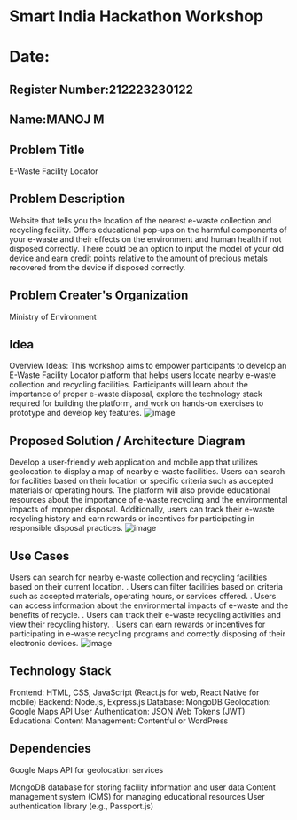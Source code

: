 # Smart India Hackathon Workshop
# Date:
## Register Number:212223230122
## Name:MANOJ M
## Problem Title
E-Waste Facility Locator
## Problem Description
Website that tells you the location of the nearest e-waste collection and recycling facility. Offers educational pop-ups on the harmful components of your e-waste and their effects on the environment and human health if not disposed correctly. There could be an option to input the model of your old device and earn credit points relative to the amount of precious metals recovered from the device if disposed correctly.
## Problem Creater's Organization
Ministry of Environment

## Idea
Overview Ideas: This workshop aims to empower participants to develop an E-Waste Facility Locator platform that helps users locate nearby e-waste collection and recycling facilities. Participants will learn about the importance of proper e-waste disposal, explore the technology stack required for building the platform, and work on hands-on exercises to prototype and develop key features.
![image](https://github.com/Manoj0079940/SIHPS/assets/149366208/c5130a5c-87bc-41bc-ac03-469f7179983f)


## Proposed Solution / Architecture Diagram
Develop a user-friendly web application and mobile app that utilizes geolocation to display a map of nearby e-waste facilities. Users can search for facilities based on their location or specific criteria such as accepted materials or operating hours. The platform will also provide educational resources about the importance of e-waste recycling and the environmental impacts of improper disposal. Additionally, users can track their e-waste recycling history and earn rewards or incentives for participating in responsible disposal practices.
![image](https://github.com/Manoj0079940/SIHPS/assets/149366208/554bd055-c5e6-47a0-8b83-a00af7f58f5c)

## Use Cases
Users can search for nearby e-waste collection and recycling facilities based on their current location. . Users can filter facilities based on criteria such as accepted materials, operating hours, or services offered. . Users can access information about the environmental impacts of e-waste and the benefits of recycle. . Users can track their e-waste recycling activities and view their recycling history. . Users can earn rewards or incentives for participating in e-waste recycling programs and correctly disposing of their electronic devices.
![image](https://github.com/Manoj0079940/SIHPS/assets/149366208/5f0afc84-886c-4775-a153-afedcde8a95c)


## Technology Stack
Frontend: HTML, CSS, JavaScript (React.js for web, React Native for mobile)
Backend: Node.js, Express.js
Database: MongoDB
Geolocation: Google Maps API
User Authentication: JSON Web Tokens (JWT)
Educational Content Management: Contentful or WordPress


## Dependencies
Google Maps API for geolocation services

MongoDB database for storing facility information and user data
Content management system (CMS) for managing educational resources
User authentication library (e.g., Passport.js)

